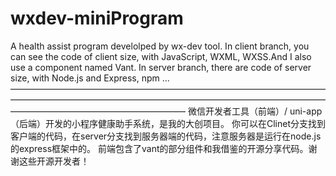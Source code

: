 # wxdev-miniProgram
A health assist program develolped by wx-dev tool.
In client branch, you can see the code of client size, with JavaScript, WXML, WXSS.And I also use a component named Vant.
In server branch, there are code of server size, with Node.js and Express, npm ...
————————————————————————————————————————————————————————————————————————————————————————————
微信开发者工具（前端）/ uni-app（后端）开发的小程序健康助手系统，是我的大创项目。
你可以在Clinet分支找到客户端的代码，在server分支找到服务器端的代码，注意服务器是运行在node.js的express框架中的。
前端包含了vant的部分组件和我借鉴的开源分享代码。谢谢这些开源开发者！
